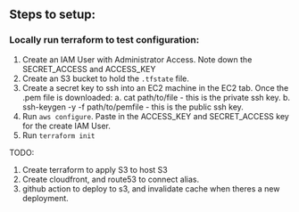 ## Steps to setup:

### Locally run terraform to test configuration:

1. Create an IAM User with Administrator Access. Note down the SECRET_ACCESS and ACCESS_KEY
2. Create an S3 bucket to hold the `.tfstate` file.
3. Create a secret key to ssh into an EC2 machine in the EC2 tab. Once the .pem file is downloaded:
   a. cat path/to/file - this is the private ssh key.
   b. ssh-keygen -y -f path/to/pemfile - this is the public ssh key.
4. Run `aws configure`. Paste in the ACCESS_KEY and SECRET_ACCESS key for the create IAM User.
5. Run `terraform init`

TODO:

1. Create terraform to apply S3 to host S3
2. Create cloudfront, and route53 to connect alias.
3. github action to deploy to s3, and invalidate cache when theres a new deployment.
